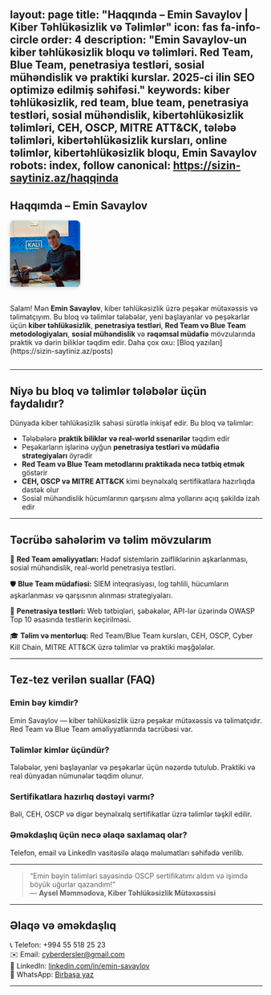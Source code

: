 layout: page
title: "Haqqında – Emin Savaylov | Kiber Təhlükəsizlik və Təlimlər"
icon: fas fa-info-circle
order: 4
description: "Emin Savaylov-un kiber təhlükəsizlik bloqu və təlimləri. Red Team, Blue Team, penetrasiya testləri, sosial mühəndislik və praktiki kurslar. 2025-ci ilin SEO optimizə edilmiş səhifəsi."
keywords: kiber təhlükəsizlik, red team, blue team, penetrasiya testləri, sosial mühəndislik, kibertəhlükəsizlik təlimləri, CEH, OSCP, MITRE ATT&CK, tələbə təlimləri, kibertəhlükəsizlik kursları, online təlimlər, kibertəhlükəsizlik bloqu, Emin Savaylov
robots: index, follow
canonical: https://sizin-saytiniz.az/haqqinda
---

## Haqqımda – Emin Savaylov  

<div style="display: flex; align-items: center; gap: 20px; flex-wrap: wrap;">
  <img src="/assets/images/emin.jpg" alt="Emin Savaylov - Kiber Təhlükəsizlik Mütəxəssisi" style="width: 140px; height: auto; border-radius: 8px; box-shadow: 0 2px 8px rgba(0,0,0,0.15);">
  
  <div>
    <p>Salam! Mən <strong>Emin Savaylov</strong>, kiber təhlükəsizlik üzrə peşəkar mütəxəssis və təlimatçıyım. Bu bloq və təlimlər tələbələr, yeni başlayanlar və peşəkarlar üçün <strong>kiber təhlükəsizlik</strong>, <strong>penetrasiya testləri</strong>, <strong>Red Team və Blue Team metodologiyaları</strong>, <strong>sosial mühəndislik</strong> və <strong>rəqəmsal müdafiə</strong> mövzularında praktik və dərin biliklər təqdim edir. Daha çox oxu: [Bloq yazıları](https://sizin-saytiniz.az/posts)</p>
  </div>
</div>

---

## Niyə bu bloq və təlimlər tələbələr üçün faydalıdır?

Dünyada kiber təhlükəsizlik sahəsi sürətlə inkişaf edir. Bu bloq və təlimlər:

- Tələbələrə **praktik biliklər və real-world ssenarilər** təqdim edir  
- Peşəkarların işlərinə uyğun **penetrasiya testləri və müdafiə strategiyaları** öyrədir  
- **Red Team və Blue Team metodlarını praktikada necə tətbiq etmək** göstərir  
- **CEH, OSCP və MITRE ATT&CK** kimi beynəlxalq sertifikatlara hazırlıqda dəstək olur  
- Sosial mühəndislik hücumlarının qarşısını alma yollarını açıq şəkildə izah edir  

---

## Təcrübə sahələrim və təlim mövzularım

🔐 **Red Team əməliyyatları:** Hədəf sistemlərin zəifliklərinin aşkarlanması, sosial mühəndislik, real-world penetrasiya testləri.  

🛡️ **Blue Team müdafiəsi:** SIEM inteqrasiyası, log təhlili, hücumların aşkarlanması və qarşısının alınması strategiyaları.  

🧪 **Penetrasiya testləri:** Web tətbiqləri, şəbəkələr, API-lər üzərində OWASP Top 10 əsasında testlərin keçirilməsi.  

🎓 **Təlim və mentorluq:** Red Team/Blue Team kursları, CEH, OSCP, Cyber Kill Chain, MITRE ATT&CK üzrə təlimlər və praktiki məşğələlər.

---

## Tez-tez verilən suallar (FAQ)

### Emin bəy kimdir?
Emin Savaylov — kiber təhlükəsizlik üzrə peşəkar mütəxəssis və təlimatçıdır. Red Team və Blue Team əməliyyatlarında təcrübəsi var.

### Təlimlər kimlər üçündür?
Tələbələr, yeni başlayanlar və peşəkarlar üçün nəzərdə tutulub. Praktiki və real dünyadan nümunələr təqdim olunur.

### Sertifikatlara hazırlıq dəstəyi varmı?
Bəli, CEH, OSCP və digər beynəlxalq sertifikatlar üzrə təlimlər təşkil edilir.

### Əməkdaşlıq üçün necə əlaqə saxlamaq olar?
Telefon, email və LinkedIn vasitəsilə əlaqə məlumatları səhifədə verilib.

---

> “Emin bəyin təlimləri sayəsində OSCP sertifikatımı aldım və işimdə böyük uğurlar qazandım!”  
> — **Aysel Məmmədova, Kiber Təhlükəsizlik Mütəxəssisi**

---

## Əlaqə və əməkdaşlıq

📞 Telefon: +994 55 518 25 23  
✉️ Email: [cyberdersler@gmail.com](mailto:cyberdersler@gmail.com)  
🔗 LinkedIn: [linkedin.com/in/emin-savaylov](https://linkedin.com/in/emin-savaylov)  
💬 WhatsApp: [Birbaşa yaz](https://wa.me/994555182523?text=Salam%2C%20Emin%20bəy%21)

---

<!-- Strukturlaşdırılmış məlumat (JSON-LD) -->

<script type="application/ld+json">
{
  "@context": "https://schema.org",
  "@type": "Person",
  "name": "Emin Savaylov",
  "url": "https://sizin-saytiniz.az/haqqinda",
  "sameAs": [
    "https://linkedin.com/in/emin-savaylov"
  ],
  "jobTitle": "Kiber Təhlükəsizlik Mütəxəssisi və Təlimatçı",
  "description": "Emin Savaylov-un kiber təhlükəsizlik üzrə peşəkar bloqu və təlimləri. Red Team, Blue Team, penetrasiya testləri və sosial mühəndislik üzrə praktik biliklər.",
  "mainEntity": {
    "@type": "FAQPage",
    "mainEntity": [
      {
        "@type": "Question",
        "name": "Emin bəy kimdir?",
        "acceptedAnswer": {
          "@type": "Answer",
          "text": "Emin Savaylov — kiber təhlükəsizlik üzrə peşəkar mütəxəssis və təlimatçıdır. Red Team və Blue Team əməliyyatlarında təcrübəsi var."
        }
      },
      {
        "@type": "Question",
        "name": "Təlimlər kimlər üçündür?",
        "acceptedAnswer": {
          "@type": "Answer",
          "text": "Tələbələr, yeni başlayanlar və peşəkarlar üçün nəzərdə tutulub. Praktiki və real dünyadan nümunələr təqdim olunur."
        }
      },
      {
        "@type": "Question",
        "name": "Sertifikatlara hazırlıq dəstəyi varmı?",
        "acceptedAnswer": {
          "@type": "Answer",
          "text": "Bəli, CEH, OSCP və digər beynəlxalq sertifikatlar üzrə təlimlər təşkil edilir."
        }
      },
      {
        "@type": "Question",
        "name": "Əməkdaşlıq üçün necə əlaqə saxlamaq olar?",
        "acceptedAnswer": {
          "@type": "Answer",
          "text": "Telefon, email və LinkedIn vasitəsilə əlaqə məlumatları səhifədə verilib."
        }
      }
    ]
  }
}
</script>
